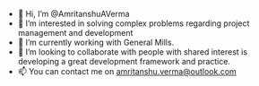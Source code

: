 - 👋 Hi, I’m @AmritanshuAVerma
- 👀 I’m interested in solving complex problems regarding project management and development
- 🌱 I’m currently working with General Mills.
- 💞️ I’m looking to collaborate with people with shared interest is developing a great development framework and practice.
- 📫 You can contact me on amritanshu.verma@outlook.com
